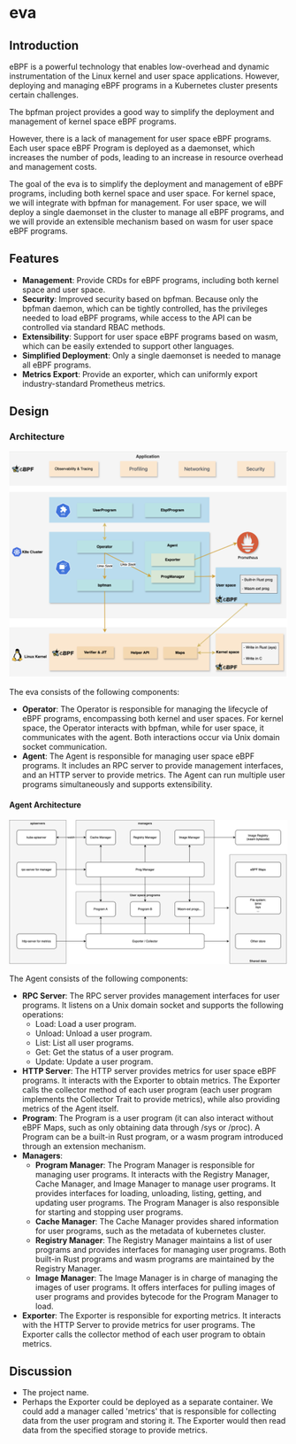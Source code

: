 # eva

## Introduction

eBPF is a powerful technology that enables low-overhead and dynamic instrumentation of the Linux kernel and user space
applications.
However, deploying and managing eBPF programs in a Kubernetes cluster presents certain challenges.

The bpfman project provides a good way to simplify the deployment and management of kernel space eBPF programs.

However, there is a lack of management for user space eBPF programs. Each user space eBPF Program is deployed as a
daemonset, which increases the number of pods, leading to an increase in resource overhead and management costs.

The goal of the eva is to simplify the deployment and management of eBPF programs, including both kernel space
and user space.
For kernel space, we will integrate with bpfman for management.
For user space, we will deploy a single daemonset in the cluster to manage all eBPF programs, and we will provide an
extensible mechanism based on wasm for user space eBPF programs.

## Features

- **Management**: Provide CRDs for eBPF programs, including both kernel space and user space.
- **Security**: Improved security based on bpfman. Because only the bpfman daemon, which can be tightly controlled, has
  the
  privileges needed to load eBPF programs, while access to the API can be controlled via standard RBAC methods.
- **Extensibility**: Support for user space eBPF programs based on wasm, which can be easily extended to support other
  languages.
- **Simplified Deployment**: Only a single daemonset is needed to manage all eBPF programs.
- **Metrics Export**: Provide an exporter, which can uniformly export industry-standard Prometheus metrics.

## Design

### Architecture

[![Architecture](../img/overall-arch.png)](../img/overall-arch.png)

The eva consists of the following components:

- **Operator**: The Operator is responsible for managing the lifecycle of eBPF programs, encompassing both kernel and
  user spaces. For kernel space, the Operator interacts with bpfman, while for user space, it communicates with the
  agent. Both interactions occur via Unix domain socket communication.
- **Agent**: The Agent is responsible for managing user space eBPF programs. It includes an RPC server to provide
  management interfaces, and an HTTP server to provide metrics. The Agent can run multiple user programs simultaneously
  and supports extensibility.

#### Agent Architecture

[![Agent Architecture](../img/agent-arch.png)](../img/agent-arch.png)

The Agent consists of the following components:

- **RPC Server**: The RPC server provides management interfaces for user programs. It listens on a Unix domain socket
  and supports the following operations:
    - Load: Load a user program.
    - Unload: Unload a user program.
    - List: List all user programs.
    - Get: Get the status of a user program.
    - Update: Update a user program.
- **HTTP Server**: The HTTP server provides metrics for user space eBPF programs. It interacts with the Exporter to
  obtain metrics. The Exporter calls the collector method of each user program (each user program implements the
  Collector Trait to provide metrics), while also providing metrics of the Agent itself.
- **Program**: The Program is a user program (it can also interact without eBPF Maps, such as only obtaining data
  through /sys or /proc). A Program can be a built-in Rust program, or a wasm program introduced through an extension
  mechanism.
- **Managers**:
    - **Program Manager**: The Program Manager is responsible for managing user programs. It interacts with the
      Registry Manager, Cache Manager, and Image Manager to manage user programs. It provides interfaces for loading,
      unloading, listing, getting, and updating user programs. The Program Manager is also responsible for starting and
      stopping user programs.
    - **Cache Manager**: The Cache Manager provides shared information for user programs, such as the metadata of
      kubernetes cluster.
    - **Registry Manager**: The Registry Manager maintains a list of user programs and provides interfaces for managing
      user programs. Both built-in Rust programs and wasm programs are maintained by the Registry Manager.
    - **Image Manager**: The Image Manager is in charge of managing the images of user programs. It offers interfaces
      for pulling images of user programs and provides bytecode for the Program Manager to load.
- **Exporter**: The Exporter is responsible for exporting metrics. It interacts with the HTTP Server to provide metrics
  for user programs. The Exporter calls the collector method of each user program to obtain metrics.

## Discussion

- The project name.
- Perhaps the Exporter could be deployed as a separate container. We could add a manager called 'metrics' that is
  responsible for collecting data from the user program and storing it. The Exporter would then read data from the
  specified storage to provide metrics.
